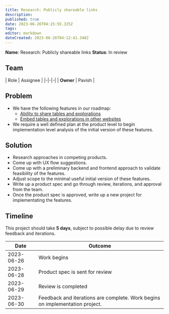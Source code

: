 ```yaml
---
title: Research: Publicly shareable links
description: 
published: true
date: 2023-06-26T04:25:55.325Z
tags: 
editor: markdown
dateCreated: 2023-06-26T04:12:41.348Z
---
```


**Name**: Research: Publicly shareable links
**Status**: In review

## Team
| Role | Assignee |
|-|-|-|
| **Owner** | Pavish |

## Problem
* We have the following features in our roadmap:
	- [Ability to share tables and explorations](https://github.com/centerofci/mathesar/discussions/2266)
  - [Embed tables and explorations in other websites](https://github.com/centerofci/mathesar/discussions/2265)
* We require a well defined plan at the product level to begin implementation level analysis of the initial version of these features.

## Solution
* Research approaches in competing products.
* Come up with UX flow suggestions.
* Come up with a preliminary backend and frontend approach to validate feasibility of the features.
* Adjust scope to the minimal useful initial version of these features. 
* Write up a product spec and go through review, iterations, and approval from the team.
* Once the product spec is approved, write up a new project for implementating the features.

## Timeline
This project should take **5 days**, subject to possible delay due to review feedback and iterations.

| Date | Outcome |
| - | - |
| 2023-06-26 | Work begins | 
| 2023-06-28 | Product spec is sent for review | 
| 2023-06-29 | Review is completed | 
| 2023-06-30 | Feedback and iterations are complete. Work begins on implementation project. |
